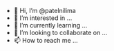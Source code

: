 - 👋 Hi, I’m @patelnilima
- 👀 I’m interested in ...
- 🌱 I’m currently learning ...
- 💞️ I’m looking to collaborate on ...
- 📫 How to reach me ...

<!---
patelnilima/patelnilima is a ✨ special ✨ repository because its `README.md` (this file) appears on your GitHub profile.
You can click the Preview link to take a look at your changes.
--->
